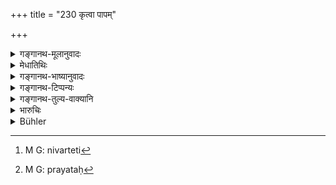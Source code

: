 +++
title = "230 कृत्वा पापम्"

+++

<details><summary>गङ्गानथ-मूलानुवादः</summary>

After having committed, a sin, if one repents, he becomes freed from that sin; he becomes purified by the renunciation—‘I shall not do so again.’—(230)
</details>

<details><summary>मेधातिथिः</summary>
<u>निवृत्तिपर्यन्तम्</u>[^३५४] इत्य् आहुः । 


[^३५४]:
     M G: nimittaparyantam

- <u>तद्</u> अयुक्तम् । 

- **संतापो** मनःपरिखेदः, "प्रमाद्यैतन् मया कृतम्" इत्येवंरूपः । **निवृत्तिस्** तु संकल्पो "न कर्तव्यः **पुनः**" इति । क्रियाभेदं च दर्शयति । क्त्वाप्रत्ययेन संतप्य निवृत्य इति[^३५५] । अतः प्रायश्चित्तवत् ख्यापनानुतापनिवृत्तयः प्रायश्चित्तिना कर्तव्याः । **पूयते**[^३५६] सिद्धिम् आप्नोति ॥ ११.२३० ॥


[^३५६]:
     M G: prayataḥ


[^३५५]:
     M G: nivarteti
</details>

<details><summary>गङ्गानथ-भाष्यानुवादः</summary>

Some people take the ‘repentance’ to extend up to the term ‘renunciation.’ But this is not light; as ‘*repentance*’ consists in
*mental depression*, while ‘*renunciation*’ is in the form of the
resolution ‘such an act shall not be done again’; and that the two are distinct acts is shown by the past-participial affix ‘*ktvā*’ in ‘*santapya*’—‘after one has repented, then comes the *renunciation*.’

Thus then the sense is—‘Like the expiation, the sinner should also do (a) the confession, (b) the repentance and the renunciation.

‘*Becomes purified*’—obtains success.—(230)
</details>

<details><summary>गङ्गानथ-टिप्पन्यः</summary>

This verse is quoted in *Prāyaścittaviveka* (p. 30).
</details>

<details><summary>गङ्गानथ-तुल्य-वाक्यानि</summary>

**(verses 11.227-233)  
**

See Comparative notes for [Verse
11.228](http://www.wisdomlib.org/hinduism/book/manusmriti-with-the-commentary-of-medhatithi/d/doc202132.html#comparative-notes "English translation of verse").
</details>

<details><summary>भारुचिः</summary>

तथा च सति निवृत्तिर् अपि पूर्ववत् प्रायस्चित्तम् इत्य् एतत् सिद्धम् ॥ ११.२२८ ॥
</details>

<details><summary>Bühler</summary>

231	He who has committed a sin and has repented, is freed from that sin, but he is purified only by (the resolution of) ceasing (to sin and thinking) 'I will do so no more.'
</details>
